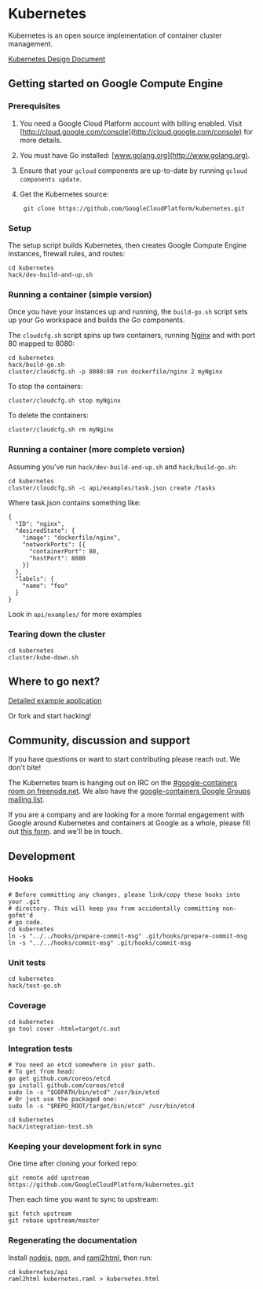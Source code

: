 # Kubernetes

Kubernetes is an open source implementation of container cluster management.

[Kubernetes Design Document](https://github.com/GoogleCloudPlatform/kubernetes/blob/master/DESIGN.md)

## Getting started on Google Compute Engine

### Prerequisites

1. You need a Google Cloud Platform account with billing enabled. Visit 
   [http://cloud.google.com/console](http://cloud.google.com/console) for more details.
2. You must have Go installed: [www.golang.org](http://www.golang.org).
3. Ensure that your `gcloud` components are up-to-date by running `gcloud components update`.
4. Get the Kubernetes source:

        git clone https://github.com/GoogleCloudPlatform/kubernetes.git

### Setup

The setup script builds Kubernetes, then creates Google Compute Engine instances, firewall rules, and routes:

```
cd kubernetes
hack/dev-build-and-up.sh
```

### Running a container (simple version)

Once you have your instances up and running, the `build-go.sh` script sets up
your Go workspace and builds the Go components.

The `cloudcfg.sh` script spins up two containers, running [Nginx](http://nginx.org/en/) and with port 80 mapped to 8080:

```
cd kubernetes
hack/build-go.sh
cluster/cloudcfg.sh -p 8080:80 run dockerfile/nginx 2 myNginx
```

To stop the containers:
```
cluster/cloudcfg.sh stop myNginx
```

To delete the containers:
```
cluster/cloudcfg.sh rm myNginx
```

### Running a container (more complete version)


Assuming you've run `hack/dev-build-and-up.sh` and `hack/build-go.sh`:


```
cd kubernetes
cluster/cloudcfg.sh -c api/examples/task.json create /tasks
```

Where task.json contains something like:

```
{
  "ID": "nginx",
  "desiredState": {
    "image": "dockerfile/nginx",
    "networkPorts": [{
      "containerPort": 80,
      "hostPort": 8080
    }]
  },
  "labels": {
    "name": "foo"
  }
}
```

Look in `api/examples/` for more examples

### Tearing down the cluster
```
cd kubernetes
cluster/kube-down.sh
```

## Where to go next?
[Detailed example application](https://github.com/GoogleCloudPlatform/kubernetes/blob/master/examples/guestbook/guestbook.md)

Or fork and start hacking!

## Community, discussion and support

If you have questions or want to start contributing please reach out.  We don't bite!

The Kubernetes team is hanging out on IRC on the [#google-containers room on freenode.net](http://webchat.freenode.net/?channels=google-containers).  We also have the [google-containers Google Groups mailing list](https://groups.google.com/forum/#!forum/google-containers).

If you are a company and are looking for a more formal engagement with Google around Kubernetes and containers at Google as a whole, please fill out [this form](https://docs.google.com/a/google.com/forms/d/1_RfwC8LZU4CKe4vKq32x5xpEJI5QZ-j0ShGmZVv9cm4/viewform). and we'll be in touch.

## Development

### Hooks
```
# Before committing any changes, please link/copy these hooks into your .git
# directory. This will keep you from accidentally committing non-gofmt'd
# go code.
cd kubernetes
ln -s "../../hooks/prepare-commit-msg" .git/hooks/prepare-commit-msg
ln -s "../../hooks/commit-msg" .git/hooks/commit-msg
```

### Unit tests
```
cd kubernetes
hack/test-go.sh
```

### Coverage
```
cd kubernetes
go tool cover -html=target/c.out
```

### Integration tests
```
# You need an etcd somewhere in your path.
# To get from head:
go get github.com/coreos/etcd
go install github.com/coreos/etcd
sudo ln -s "$GOPATH/bin/etcd" /usr/bin/etcd
# Or just use the packaged one:
sudo ln -s "$REPO_ROOT/target/bin/etcd" /usr/bin/etcd
```

```
cd kubernetes
hack/integration-test.sh
```

### Keeping your development fork in sync
One time after cloning your forked repo:
```
git remote add upstream https://github.com/GoogleCloudPlatform/kubernetes.git
```

Then each time you want to sync to upstream:
```
git fetch upstream
git rebase upstream/master
```

### Regenerating the documentation
Install [nodejs](http://nodejs.org/download/), [npm](https://www.npmjs.org/), and
[raml2html](https://github.com/kevinrenskers/raml2html), then run:
```
cd kubernetes/api
raml2html kubernetes.raml > kubernetes.html
```

